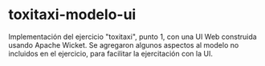 # toxitaxi-modelo-ui
Implementación del ejercicio "toxitaxi", punto 1, con una UI Web construida usando Apache Wicket. Se agregaron algunos aspectos al modelo no incluidos en el ejercicio, para facilitar la ejercitación con la UI.
